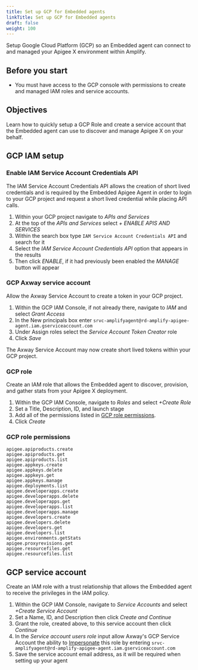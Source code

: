 ```yaml
---
title: Set up GCP for Embedded agents
linkTitle: Set up GCP for Embedded agents
draft: false
weight: 100
---
```

Setup Google Cloud Platform (GCP) so an Embedded agent can connect to and managed your Apigee X environment within Amplify.

## Before you start

* You must have access to the GCP console with permissions to create and managed IAM roles and service accounts.

## Objectives

Learn how to quickly setup a GCP Role and create a service account that the Embedded agent can use to discover and manage Apigee X on your behalf.

## GCP IAM setup

### Enable IAM Service Account Credentials API

The IAM Service Account Credentials API allows the creation of short lived credentials and is required by the Embedded Apigee Agent in order to login to your GCP project and request a short lived credential while placing API calls.

1. Within your GCP project navigate to *APIs and Services*
2. At the top of the *APIs and Services* select *+ ENABLE APIS AND SERVICES*
3. Within the search box type `IAM Service Account Credentials API` and search for it
4. Select the *IAM Service Account Credentials API* option that appears in the results
5. Then click *ENABLE*, if it had previously been enabled the *MANAGE* button will appear

### GCP Axway service account

Allow the Axway Service Account to create a token in your GCP project.

1. Within the GCP IAM Console, if not already there, navigate to *IAM* and select *Grant Access*
2. In the New principals box enter `srvc-amplifyagent@rd-amplify-apigee-agent.iam.gserviceaccount.com`
3. Under Assign roles select the *Service Account Token Creator* role
4. Click *Save*

The Axway Service Account may now create short lived tokens within your GCP project.

### GCP role

Create an IAM role that allows the Embedded agent to discover, provision, and gather stats from your Apigee X deployment.

1. Within the GCP IAM Console, navigate to *Roles* and select *+Create Role*
2. Set a Title, Description, ID, and launch stage
3. Add all of the permissions listed in [GCP role permissions](#gcp-role-permissions).
4. Click *Create*

### GCP role permissions

```
apigee.apiproducts.create
apigee.apiproducts.get
apigee.apiproducts.list
apigee.appkeys.create
apigee.appkeys.delete
apigee.appkeys.get
apigee.appkeys.manage
apigee.deployments.list
apigee.developerapps.create
apigee.developerapps.delete
apigee.developerapps.get
apigee.developerapps.list
apigee.developerapps.manage
apigee.developers.create
apigee.developers.delete
apigee.developers.get
apigee.developers.list
apigee.environments.getStats
apigee.proxyrevisions.get
apigee.resourcefiles.get
apigee.resourcefiles.list
```

## GCP service account

Create an IAM role with a trust relationship that allows the Embedded agent to receive the privileges in the IAM policy.

1. Within the GCP IAM Console, navigate to *Service Accounts* and select *+Create Service Account*
2. Set a Name, ID, and Description then click *Create and Continue*
3. Grant the role, created above, to this service account then click *Continue*
4. In the *Service account users role* input allow Axway's GCP Service Account the ability to [Impersonate](https://cloud.google.com/docs/authentication/use-service-account-impersonation) this role by entering `srvc-amplifyagent@rd-amplify-apigee-agent.iam.gserviceaccount.com`
5. Save the service account email address, as it will be required when setting up your agent
